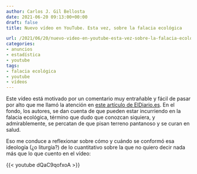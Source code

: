 ```yaml
---
author: Carlos J. Gil Bellosta
date: 2021-06-20 09:13:00+00:00
draft: false
title: Nuevo vídeo en YouTube. Esta vez, sobre la falacia ecológica

url: /2021/06/20/nuevo-video-en-youtube-esta-vez-sobre-la-falacia-ecologica/
categories:
- anuncios
- estadística
- youtube
tags:
- falacia ecológica
- youtube
- vídeos
---
```


Este vídeo está motivado por un comentario muy entrañable y fácil de pasar por alto que me llamó la atención en [este artículo de ElDiario.es](https://www.eldiario.es/economia/mapa-ciudades-ricas-pobres-espana-relacion-hijos-mujer_1_7973847.html). En el fondo, los autores, se dan cuenta de que pueden estar incurriendo en la falacia ecológica, término que dudo que conozcan siquiera, y admirablemente, se percatan de que pisan terreno pantanoso y se curan en salud.

Eso me conduce a reflexionar sobre cómo y cuándo se conformó esa ideología (¿o liturgia?) de lo cuantitativo sobre la que no quiero decir nada más que lo que cuento en el vídeo:

{{< youtube dQaC9qofxoA >}}
